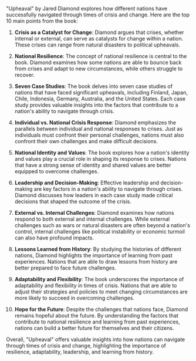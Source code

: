 "Upheaval" by Jared Diamond explores how different nations have successfully navigated through times of crisis and change. Here are the top 10 main points from the book:

1. **Crisis as a Catalyst for Change**: Diamond argues that crises, whether internal or external, can serve as catalysts for change within a nation. These crises can range from natural disasters to political upheavals.

2. **National Resilience**: The concept of national resilience is central to the book. Diamond examines how some nations are able to bounce back from crises and adapt to new circumstances, while others struggle to recover.

3. **Seven Case Studies**: The book delves into seven case studies of nations that have faced significant upheavals, including Finland, Japan, Chile, Indonesia, Germany, Australia, and the United States. Each case study provides valuable insights into the factors that contribute to a nation's ability to navigate through crisis.

4. **Individual vs. National Crisis Response**: Diamond emphasizes the parallels between individual and national responses to crises. Just as individuals must confront their personal challenges, nations must also confront their own challenges and make difficult decisions.

5. **National Identity and Values**: The book explores how a nation's identity and values play a crucial role in shaping its response to crises. Nations that have a strong sense of identity and shared values are better equipped to overcome challenges.

6. **Leadership and Decision-Making**: Effective leadership and decision-making are key factors in a nation's ability to navigate through crises. Diamond discusses how leaders in each case study made critical decisions that shaped the outcome of the crisis.

7. **External vs. Internal Challenges**: Diamond examines how nations respond to both external and internal challenges. While external challenges such as wars or natural disasters are often beyond a nation's control, internal challenges like political instability or economic turmoil can also have profound impacts.

8. **Lessons Learned from History**: By studying the histories of different nations, Diamond highlights the importance of learning from past experiences. Nations that are able to draw lessons from history are better prepared to face future challenges.

9. **Adaptability and Flexibility**: The book underscores the importance of adaptability and flexibility in times of crisis. Nations that are able to adjust their strategies and policies to meet changing circumstances are more likely to succeed in overcoming challenges.

10. **Hope for the Future**: Despite the challenges that nations face, Diamond remains hopeful about the future. By understanding the factors that contribute to national resilience and learning from past experiences, nations can build a better future for themselves and their citizens.

Overall, "Upheaval" offers valuable insights into how nations can navigate through times of crisis and change, highlighting the importance of resilience, adaptability, leadership, and learning from history.